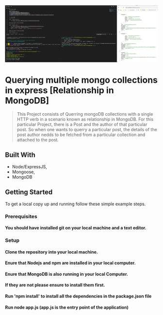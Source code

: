 ![demo](demo.png)

# Querying multiple mongo collections in express [Relationship in MongoDB] 

> This Project consists of Querring mongoDB collections with a single HTTP verb in a scenario known as relationship in MongoDB. For this particular Project, there is a Post and the author of that particular post. So when one wants to querry a particular post, the details of the post author nedds to be fetched from a particular collection and attached to the post. 


## Built With

- Node/ExpressJS,
- Mongoose,
- MongoDB


## Getting Started

To get a local copy up and running follow these simple example steps.

### Prerequisites

#### You should have installed git on your local machine and a text editor.

### Setup

#### Clone the repository into your local machine.
#### Enure that Nodejs and npm are installed in your local computer.

#### Enure that MongoDB is also running in your local Computer.

#### If they are not please ensure to install them first.

#### Run 'npm install' to install all the dependencies in the package.json file
#### Run node app.js (app.js is the entry point of the application)
